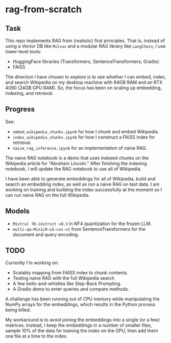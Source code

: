 # rag-from-scratch
## Task
This repo implements RAG from (realistic) first principles. That is, instead of using a Vector DB like `Milvus` and a modular RAG library like `LangChain`, I use lower-level tools:
* HuggingFace libraries (Transformers, SentenceTransformers, Gradio)
* FAISS

The direction I have chosen to explore is to see whether I can embed, index, and search Wikipedia on my desktop machine with 64GB RAM and an RTX 4090 (24GB GPU RAM). So, the focus has been on scaling up embedding, indexing, and retrieval.

## Progress
See:
* `embed_wikipedia_chunks.ipynb` for how I chunk and embed Wikipedia.
* `index_wikipedia_chunks.ipynb` for how I construct a FAISS index for retrieval.
* `naive_rag_inference.ipynb` for an implementation of naive RAG.

The naive RAG notebook is a demo that uses indexed chunks on the Wikipedia article for "Abraham Lincoln." After finishing the indexing notebook, I will update the RAG notebook to use all of Wikipedia.

I have been able to generate embeddings for all of Wikipedia, build and search an embedding index, as well as run a naive RAG on test data. I am working on training and building the index successfully at the moment so I can run naive RAG on the full Wikipedia.

## Models
* `Mistral 7B-instruct v0.3` in NF4 quantization for the frozen LLM.
* `multi-qa-MiniLM-L6-cos-v1` from SentenceTransformers for the document and query encoding.

## TODO
Currently I'm working on:
* Scalably mapping from FAISS index to chunk contents.
* Testing naive RAG with the full Wikipedia search
* A few bells-and-whistles like Step-Back Prompting.
* A Gradio demo to enter queries and compare methods.

A challenge has been running out of CPU memory while manipulating the NumPy arrays for the embeddings, which results in the Python process being killed.

My workaround is to avoid joining the embeddings into a single (or a few) matrices. Instead, I keep the embeddings in a number of smaller files, sample 10% of the data for training the index on the GPU, then add them one file at a time to the index.
